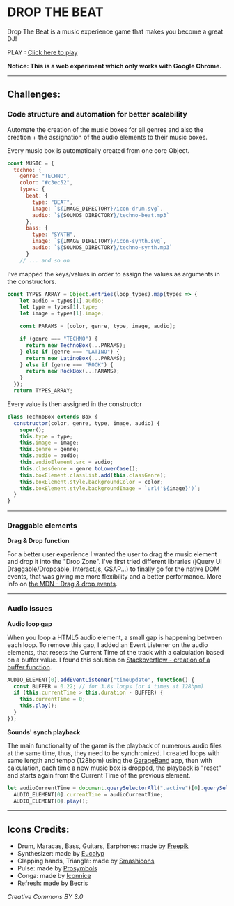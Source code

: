 # DROP THE BEAT

Drop The Beat is a music experience game that makes you become a great DJ!

PLAY : [Click here to play](https://remylenoir.github.io/drop-the-beat/)

**Notice: This is a web experiment which only works with Google Chrome.**

---

## Challenges:

### Code structure and automation for better scalability

Automate the creation of the music boxes for all genres and also the creation + the assignation of the audio elements to their music boxes.


Every music box is automatically created from one core Object.
```javascript
const MUSIC = {
  techno: {
    genre: "TECHNO",
    color: "#c3ec52",
    types: {
      beat: {
        type: "BEAT",
        image: `${IMAGE_DIRECTORY}/icon-drum.svg`,
        audio: `${SOUNDS_DIRECTORY}/techno-beat.mp3`
      },
      bass: {
        type: "SYNTH",
        image: `${IMAGE_DIRECTORY}/icon-synth.svg`,
        audio: `${SOUNDS_DIRECTORY}/techno-synth.mp3`
      }
    // ... and so on
```


I've mapped the keys/values in order to assign the values as arguments in the constructors.
```javascript
const TYPES_ARRAY = Object.entries(loop_types).map(types => {
    let audio = types[1].audio;
    let type = types[1].type;
    let image = types[1].image;

    const PARAMS = [color, genre, type, image, audio];

    if (genre === "TECHNO") {
      return new TechnoBox(...PARAMS);
    } else if (genre === "LATINO") {
      return new LatinoBox(...PARAMS);
    } else if (genre === "ROCK") {
      return new RockBox(...PARAMS);
    }
  });
  return TYPES_ARRAY;
```


Every value is then assigned in the constructor
```javascript
class TechnoBox extends Box {
  constructor(color, genre, type, image, audio) {
    super();
    this.type = type;
    this.image = image;
    this.genre = genre;
    this.audio = audio;
    this.audioElement.src = audio;
    this.classGenre = genre.toLowerCase();
    this.boxElement.classList.add(this.classGenre);
    this.boxElement.style.backgroundColor = color;
    this.boxElement.style.backgroundImage = `url('${image}')`;
  }
}
```

---

### Draggable elements

__Drag & Drop function__

For a better user experience I wanted the user to drag the music element and drop it into the "Drop Zone".
I've first tried different libraries (jQuery UI Draggable/Droppable, Interact.js, GSAP...) to finally go for the native DOM events, that was giving me more flexibility and a better performance.
More info on [the MDN - Drag & drop events](https://developer.mozilla.org/en-US/docs/Web/API/Document#Drag_drop_events).

---

### Audio issues

__Audio loop gap__

When you loop a HTML5 audio element, a small gap is happening between each loop.
To remove this gap, I added an Event Listener on the audio elements, that resets the Current Time of the track with a calculation based on a buffer value. I found this solution on [Stackoverflow - creation of a buffer function](https://stackoverflow.com/a/36720740).

```javascript
AUDIO_ELEMENT[0].addEventListener("timeupdate", function() {
  const BUFFER = 0.22; // for 3.8s loops (or 4 times at 128bpm)
  if (this.currentTime > this.duration - BUFFER) {
    this.currentTime = 0;
    this.play();
  }
});
```

__Sounds' synch playback__

The main functionality of the game is the playback of numerous audio files at the same time, thus, they need to be synchronized. I created loops with same length and tempo (128bpm) using the [GarageBand](https://fr.wikipedia.org/wiki/GarageBand) app, then with calculation, each time a new music box is dropped, the playback is "reset" and starts again from the Current Time of the previous element.

```javascript
let audioCurrentTime = document.querySelectorAll(".active")[0].querySelector("audio").currentTime;
  AUDIO_ELEMENT[0].currentTime = audioCurrentTime;
  AUDIO_ELEMENT[0].play();
```

---

## Icons Credits:

- Drum, Maracas, Bass, Guitars, Earphones: made by [Freepik](https://www.freepik.com/)
- Synthesizer: made by [Eucalyp](https://www.flaticon.com/authors/eucalyp)
- Clapping hands, Triangle: made by [Smashicons](https://www.flaticon.com/authors/smashicons)
- Pulse: made by [Prosymbols](https://www.flaticon.com/authors/prosymbols)
- Conga: made by [Iconnice](https://www.flaticon.com/authors/iconnice)
- Refresh: made by [Becris](https://www.flaticon.com/authors/becris)

_Creative Commons BY 3.0_
